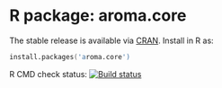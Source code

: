 # R package: aroma.core

The stable release is available via [CRAN](http://cran.r-project.org/package=aroma.core).  Install in R as:

```s
install.packages('aroma.core')
```

R CMD check status: <a href="https://travis-ci.org/HenrikBengtsson/aroma.core"><img src="https://travis-ci.org/HenrikBengtsson/aroma.core.svg?branch=master" alt="Build status"></a>

